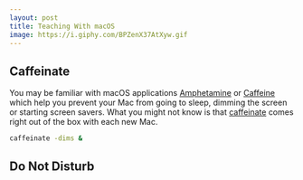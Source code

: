 ```yaml
---
layout: post
title: Teaching With macOS
image: https://i.giphy.com/BPZenX37AtXyw.gif
---
```


## Caffeinate

You may be familiar with macOS applications [Amphetamine](https://itunes.apple.com/en/app/amphetamine/id937984704) or [Caffeine](http://lightheadsw.com/caffeine/) which help you prevent your Mac from going to sleep, dimming the screen or starting screen savers. What you might not know is that [caffeinate](https://developer.apple.com/legacy/library/documentation/Darwin/Reference/ManPages/man8/caffeinate.8.html) comes right out of the box with each new Mac.

```sh
caffeinate -dims &
```

## Do Not Disturb
